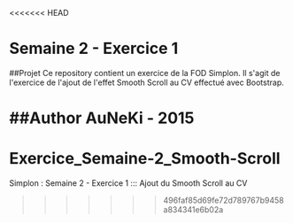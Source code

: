 <<<<<<< HEAD
# Semaine 2 - Exercice 1

##Projet
Ce repository contient un exercice de la FOD Simplon. Il s'agit de l'exercice de l'ajout de l'effet Smooth Scroll au CV effectué avec Bootstrap.

##Author
AuNeKi - 2015
=======
# Exercice_Semaine-2_Smooth-Scroll
Simplon : Semaine 2 - Exercice 1 ::: Ajout du Smooth Scroll au CV
>>>>>>> 496faf85d69fe72d789767b9458a834341e6b02a
